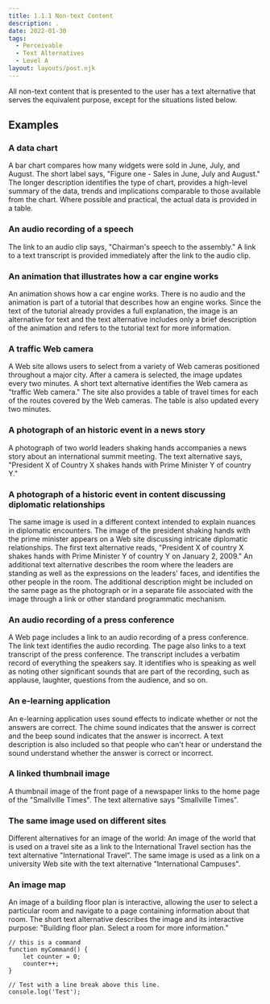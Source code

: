 ```yaml
---
title: 1.1.1 Non-text Content
description: .
date: 2022-01-30
tags:
  - Perceivable
  - Text Alternatives
  - Level A
layout: layouts/post.njk
---
```

All non-text content that is presented to the user has a text alternative that serves the equivalent purpose, except for the situations listed below.

## Examples

### A data chart
A bar chart compares how many widgets were sold in June, July, and August. The short label says, "Figure one - Sales in June, July and August." The longer description identifies the type of chart, provides a high-level summary of the data, trends and implications comparable to those available from the chart. Where possible and practical, the actual data is provided in a table.

### An audio recording of a speech
The link to an audio clip says, "Chairman's speech to the assembly." A link to a text transcript is provided immediately after the link to the audio clip.

### An animation that illustrates how a car engine works
An animation shows how a car engine works. There is no audio and the animation is part of a tutorial that describes how an engine works. Since the text of the tutorial already provides a full explanation, the image is an alternative for text and the text alternative includes only a brief description of the animation and refers to the tutorial text for more information.

### A traffic Web camera
A Web site allows users to select from a variety of Web cameras positioned throughout a major city. After a camera is selected, the image updates every two minutes. A short text alternative identifies the Web camera as "traffic Web camera." The site also provides a table of travel times for each of the routes covered by the Web cameras. The table is also updated every two minutes.

### A photograph of an historic event in a news story
A photograph of two world leaders shaking hands accompanies a news story about an international summit meeting. The text alternative says, "President X of Country X shakes hands with Prime Minister Y of country Y."

### A photograph of a historic event in content discussing diplomatic relationships
The same image is used in a different context intended to explain nuances in diplomatic encounters. The image of the president shaking hands with the prime minister appears on a Web site discussing intricate diplomatic relationships. The first text alternative reads, "President X of country X shakes hands with Prime Minister Y of country Y on January 2, 2009." An additional text alternative describes the room where the leaders are standing as well as the expressions on the leaders' faces, and identifies the other people in the room. The additional description might be included on the same page as the photograph or in a separate file associated with the image through a link or other standard programmatic mechanism.

### An audio recording of a press conference
A Web page includes a link to an audio recording of a press conference. The link text identifies the audio recording. The page also links to a text transcript of the press conference. The transcript includes a verbatim record of everything the speakers say. It identifies who is speaking as well as noting other significant sounds that are part of the recording, such as applause, laughter, questions from the audience, and so on.

### An e-learning application
An e-learning application uses sound effects to indicate whether or not the answers are correct. The chime sound indicates that the answer is correct and the beep sound indicates that the answer is incorrect. A text description is also included so that people who can't hear or understand the sound understand whether the answer is correct or incorrect.

### A linked thumbnail image
A thumbnail image of the front page of a newspaper links to the home page of the "Smallville Times". The text alternative says "Smallville Times".

### The same image used on different sites
Different alternatives for an image of the world: An image of the world that is used on a travel site as a link to the International Travel section has the text alternative "International Travel". The same image is used as a link on a university Web site with the text alternative "International Campuses".

### An image map
An image of a building floor plan is interactive, allowing the user to select a particular room and navigate to a page containing information about that room. The short text alternative describes the image and its interactive purpose: "Building floor plan. Select a room for more information."

``` text/2-3
// this is a command
function myCommand() {
	let counter = 0;
	counter++;
}

// Test with a line break above this line.
console.log('Test');
```

